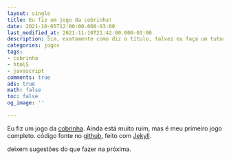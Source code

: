 ```yaml
---
layout: single
title: Eu fiz um jogo da cobrinha!
date: 2021-10-05T12:00:00.000-03:00
last_modified_at: 2021-11-10T21:42:00.000-03:00
description: Sim, exatamente como diz o título, talvez eu faça um tutorial.
categories: jogos
tags:
- cobrinha
- html5
- javascript
comments: true
ads: true
math: false
toc: false
og_image: ''

---
```

Eu fiz um jogo da [cobrinha](https://rafael-dev-21.github.io/SnakeClone). Ainda está muito ruim, mas é meu primeiro jogo completo. código fonte no [github](https://github.com/rafael-dev-21/SnakeClone), feito com [Jekyll](https://jekyllrb.com).

deixem sugestões do que fazer na próxima.